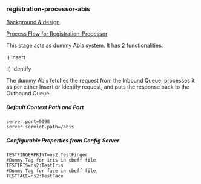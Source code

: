 ### registration-processor-abis

[Background & design](https://github.com/mosip/mosip/wiki/Registration-Processor)

[Process Flow for Registration-Processor](https://github.com/mosip/mosip/blob/master/docs/requirements/FinalProcessFlows/MOSIP_Process%20Flow%201.19%20Reg%20Processor.pdf)

This stage acts as dummy Abis system. It has 2 functionalities.

i) Insert

ii) Identify

The dummy Abis fetches the request from the Inbound Queue, processes it as per either Insert or Identify request, and puts the response back to the Outbound Queue.

##### Default Context Path and Port
```
server.port=9098
server.servlet.path=/abis
```
##### Configurable Properties from Config Server
```
TESTFINGERPRINT=ns2:TestFinger
#Dummy Tag for iris in cbeff file
TESTIRIS=ns2:TestIris
#Dummy Tag for face in cbeff file
TESTFACE=ns2:TestFace
```
